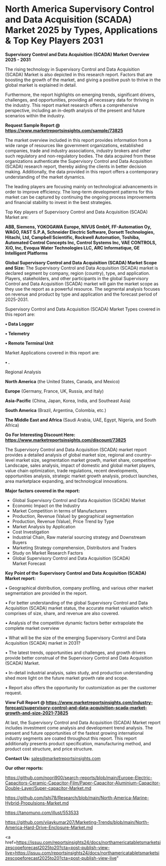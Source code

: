# North America Supervisory Control and Data Acquisition (SCADA) Market 2025 by Types, Applications & Top Key Players 2031

<Strong> Supervisory Control and Data Acquisition (SCADA) Market Overview 2025 - 2031</strong>

The rising technology in Supervisory Control and Data Acquisition (SCADA) Market is also depicted in this research report. Factors that are boosting the growth of the market, and giving a positive push to thrive in the global market is explained in detail.

Furthermore, the report highlights on emerging trends, significant drivers, challenges, and opportunities, providing all necessary data for thriving in the industry. This report market research offers a comprehensive perspective, including an in-depth analysis of the present and future scenarios within the industry.

<strong>Request Sample Report @ <a href=https://www.marketreportsinsights.com/sample/73825>https://www.marketreportsinsights.com/sample/73825</a></strong>

The market overview included in this report provides information from a wide range of resources like government organizations, established companies, trade and industry associations, industry brokers and other such regulatory and non-regulatory bodies. The data acquired from these organizations authenticate the Supervisory Control and Data Acquisition (SCADA) research report, thereby aiding the clients in better decision making. Additionally, the data provided in this report offers a contemporary understanding of the market dynamics.

The leading players are focusing mainly on technological advancements in order to improve efficiency. The long-term development patterns for this market can be captured by continuing the ongoing process improvements and financial stability to invest in the best strategies.

Top Key players of Supervisory Control and Data Acquisition (SCADA) Market are:

<strong>ABB, Siemens, YOKOGAWA Europe, NIVUS GmbH, FF-Automation Oy, WAGO, FAST S.P.A, Schneider Electric Software, Dorsett Technologies, Hitachi, Ltd, Campbell Scientific, Rockwell Automation, Toshiba, Automated Control Concepts Inc, Control Systems Inc, VAE CONTROLS, XiO, Inc, Evoqua Water Technologies LLC, ARC Informatique, GE Intelligent Platforms</strong>

<strong><b>Global Supervisory Control and Data Acquisition (SCADA) Market Scope and Size:</b></strong>
The Supervisory Control and Data Acquisition (SCADA) market is declared segment by company, region (country), type, and application. Players, stakeholders, and other participants in the global Supervisory Control and Data Acquisition (SCADA) market will gain the market scope as they use the report as a powerful resource. The segmental analysis focuses on revenue and product by type and application and the forecast period of 2025-2031.

Supervisory Control and Data Acquisition (SCADA) Market Types covered in this report are:

<strong>• Data Logger

• Telemetry

• Remote Terminal Unit</strong>

Market Applications covered in this report are:

<strong>• .</strong> 

Regional Analysis

<strong>North America</strong> (the United States, Canada, and Mexico)

<strong>Europe</strong> (Germany, France, UK, Russia, and Italy)

<strong>Asia-Pacific</strong> (China, Japan, Korea, India, and Southeast Asia)

<strong>South America</strong> (Brazil, Argentina, Colombia, etc.)

<strong>The Middle East and Africa</strong> (Saudi Arabia, UAE, Egypt, Nigeria, and South Africa)

<strong>Go For Interesting Discount Here: <a href=https://www.marketreportsinsights.com/discount/73825>https://www.marketreportsinsights.com/discount/73825</a></strong>

The Supervisory Control and Data Acquisition (SCADA) market report provides a detailed analysis of global market size, regional and country-level market size, segmentation market growth, market share, competitive Landscape, sales analysis, impact of domestic and global market players, value chain optimization, trade regulations, recent developments, opportunities analysis, strategic market growth analysis, product launches, area marketplace expanding, and technological innovations.

<strong><b>Major factors covered in the report:</b></strong>
<ul>
  <li>Global Supervisory Control and Data Acquisition (SCADA) Market </li>
  <li>Economic Impact on the Industry</li>
  <li>Market Competition in terms of Manufacturers</li>
  <li>Production, Revenue (Value) by geographical segmentation</li>
  <li>Production, Revenue (Value), Price Trend by Type</li>
  <li>Market Analysis by Application</li>
  <li>Cost Investigation</li>
  <li>Industrial Chain, Raw material sourcing strategy and Downstream Buyers</li>
  <li>Marketing Strategy comprehension, Distributors and Traders</li>
  <li>Study on Market Research Factors</li>
  <li>Global Supervisory Control and Data Acquisition (SCADA) Market Forecast</li>
</ul>

<strong><b>Key Point of the Supervisory Control and Data Acquisition (SCADA) Market report:</b></strong>

• Geographical distribution, company profiling, and various other market segmentation are provided in the report.

• For better understanding of the global Supervisory Control and Data Acquisition (SCADA) market status, the accurate market valuation which comprises of size, share, and revenue are also covered.

• Analysis of the competitive dynamic factors better extrapolate the complete market overview

• What will be the size of the emerging Supervisory Control and Data Acquisition (SCADA) market in 2031?

• The latest trends, opportunities and challenges, and growth drivers provide better construal of the Supervisory Control and Data Acquisition (SCADA) Market.

• In-detail industrial analysis, sales study, and production understanding shed more light on the future market growth rate and scope.

• Report also offers the opportunity for customization as per the customer request.

<strong><b>View Full Report @ <a href=https://www.marketreportsinsights.com/industry-forecast/supervisory-control-and-data-acquisition-scada-market-growth-and-size-2021-73825>https://www.marketreportsinsights.com/industry-forecast/supervisory-control-and-data-acquisition-scada-market-growth-and-size-2021-73825</a></b></strong>


At last, the Supervisory Control and Data Acquisition (SCADA) Market report includes investment come analysis and development trend analysis. The present and future opportunities of the fastest growing international industry segments are coated throughout this report. This report additionally presents product specification, manufacturing method, and product cost structure, and price structure.

<strong>Contact Us:</strong>
sales@marketreportsinsights.com

<strong>Our other reports:</strong>

<a href=https://github.com/noori900/search-reports/blob/main/Europe-Electric-Capacitors-Ceramic-Capacitor-Film/Paper-Capacitor-Aluminium-Capacitor-Double-Layer/Super-capacitor-Market.md>https://github.com/noori900/search-reports/blob/main/Europe-Electric-Capacitors-Ceramic-Capacitor-Film/Paper-Capacitor-Aluminium-Capacitor-Double-Layer/Super-capacitor-Market.md</a>

<a href=https://github.com/Ishi78/Research/blob/main/North-America-Marine-Hybrid-Propulsions-Market.md>https://github.com/Ishi78/Research/blob/main/North-America-Marine-Hybrid-Propulsions-Market.md</a>

<a href=https://tanomuno.com/illust/553533>https://tanomuno.com/illust/553533</a>

<a href=https://github.com/vijaykumar207/Marketing-Trends/blob/main/North-America-Hard-Drive-Enclosure-Market.md>https://github.com/vijaykumar207/Marketing-Trends/blob/main/North-America-Hard-Drive-Enclosure-Market.md</a>

<a href=https://issuu.com/reportsinsights24/docs/northamericatabletsmarketsizescopeforecast2025to20?cta=post-publish-view-live>https://issuu.com/reportsinsights24/docs/northamericatabletsmarketsizescopeforecast2025to20?cta=post-publish-view-live</a>"
